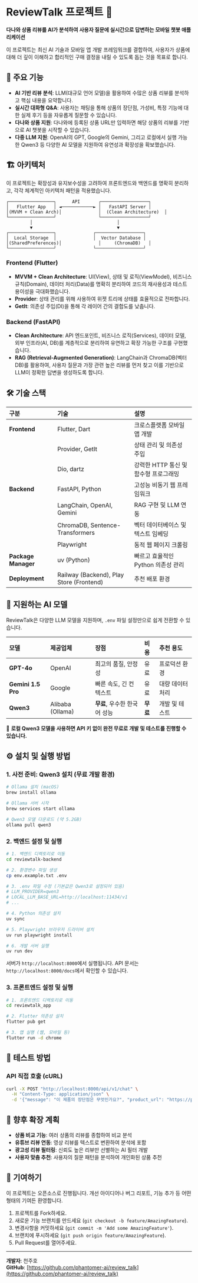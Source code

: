 # ReviewTalk 프로젝트 🚀

**다나와 상품 리뷰를 AI가 분석하여 사용자 질문에 실시간으로 답변하는 모바일 챗봇 애플리케이션**

이 프로젝트는 최신 AI 기술과 모바일 앱 개발 프레임워크를 결합하여, 사용자가 상품에 대해 더 깊이 이해하고 합리적인 구매 결정을 내릴 수 있도록 돕는 것을 목표로 합니다.

## 🌟 주요 기능

- **AI 기반 리뷰 분석**: LLM(대규모 언어 모델)을 활용하여 수많은 상품 리뷰를 분석하고 핵심 내용을 요약합니다.
- **실시간 대화형 Q&A**: 사용자는 채팅을 통해 상품의 장단점, 가성비, 특정 기능에 대한 실제 후기 등을 자유롭게 질문할 수 있습니다.
- **다나와 상품 지원**: 다나와에 등록된 상품 URL만 입력하면 해당 상품의 리뷰를 기반으로 AI 챗봇을 시작할 수 있습니다.
- **다중 LLM 지원**: OpenAI의 GPT, Google의 Gemini, 그리고 로컬에서 실행 가능한 Qwen3 등 다양한 AI 모델을 지원하여 유연성과 확장성을 확보했습니다.

## 🏗️ 아키텍처

이 프로젝트는 확장성과 유지보수성을 고려하여 프론트엔드와 백엔드를 명확히 분리하고, 각각 체계적인 아키텍처 패턴을 적용했습니다.

```
┌─────────────────┐      API       ┌──────────────────┐
│   Flutter App   │ ◄────────────► │   FastAPI Server │
│(MVVM + Clean Arch)│              │  (Clean Architecture)  │
└─────────────────┘                └──────────────────┘
         │                                │
         ▼                                ▼
┌─────────────────┐              ┌──────────────────┐
│  Local Storage  │              │  Vector Database │
│(SharedPreferences)│              │     (ChromaDB)   │
└─────────────────┘              └──────────────────┘
```

### Frontend (Flutter)
- **MVVM + Clean Architecture**: UI(View), 상태 및 로직(ViewModel), 비즈니스 규칙(Domain), 데이터 처리(Data)를 명확히 분리하여 코드의 재사용성과 테스트 용이성을 극대화했습니다.
- **Provider**: 상태 관리를 위해 사용하여 위젯 트리에 상태를 효율적으로 전파합니다.
- **GetIt**: 의존성 주입(DI)을 통해 각 레이어 간의 결합도를 낮춥니다.

### Backend (FastAPI)
- **Clean Architecture**: API 엔드포인트, 비즈니스 로직(Services), 데이터 모델, 외부 인프라(AI, DB)를 계층적으로 분리하여 유연하고 확장 가능한 구조를 구현했습니다.
- **RAG (Retrieval-Augmented Generation)**: LangChain과 ChromaDB(벡터 DB)를 활용하여, 사용자 질문과 가장 관련 높은 리뷰를 먼저 찾고 이를 기반으로 LLM이 정확한 답변을 생성하도록 합니다.

## 🛠️ 기술 스택

| 구분 | 기술 | 설명 |
| :--- | :--- | :--- |
| **Frontend** | Flutter, Dart | 크로스플랫폼 모바일 앱 개발 |
| | Provider, GetIt | 상태 관리 및 의존성 주입 |
| | Dio, dartz | 강력한 HTTP 통신 및 함수형 프로그래밍 |
| **Backend** | FastAPI, Python | 고성능 비동기 웹 프레임워크 |
| | LangChain, OpenAI, Gemini | RAG 구현 및 LLM 연동 |
| | ChromaDB, Sentence-Transformers | 벡터 데이터베이스 및 텍스트 임베딩 |
| | Playwright | 동적 웹 페이지 크롤링 |
| **Package Manager** | uv (Python) | 빠르고 효율적인 Python 의존성 관리 |
| **Deployment** | Railway (Backend), Play Store (Frontend) | 추천 배포 환경 |

## 🤖 지원하는 AI 모델

ReviewTalk은 다양한 LLM 모델을 지원하며, `.env` 파일 설정만으로 쉽게 전환할 수 있습니다.

| 모델 | 제공업체 | 장점 | 비용 | 추천 용도 |
| :--- | :--- | :--- | :--- | :--- |
| **GPT-4o** | OpenAI | 최고의 품질, 안정성 | 유료 | 프로덕션 환경 |
| **Gemini 1.5 Pro**| Google | 빠른 속도, 긴 컨텍스트 | 유료 | 대량 데이터 처리 |
| **Qwen3** | Alibaba (Ollama) | **무료**, 우수한 한국어 성능 | **무료** | 개발 및 테스트 |

🌟 **로컬 Qwen3 모델을 사용하면 API 키 없이 완전 무료로 개발 및 테스트를 진행할 수 있습니다.**

## ⚙️ 설치 및 실행 방법

### 1. 사전 준비: Qwen3 설치 (무료 개발 환경)
```bash
# Ollama 설치 (macOS)
brew install ollama

# Ollama 서버 시작
brew services start ollama

# Qwen3 모델 다운로드 (약 5.2GB)
ollama pull qwen3
```

### 2. 백엔드 설정 및 실행
```bash
# 1. 백엔드 디렉토리로 이동
cd reviewtalk-backend

# 2. 환경변수 파일 생성
cp env.example.txt .env

# 3. .env 파일 수정 (기본값은 Qwen3로 설정되어 있음)
# LLM_PROVIDER=qwen3
# LOCAL_LLM_BASE_URL=http://localhost:11434/v1
# ...

# 4. Python 의존성 설치
uv sync

# 5. Playwright 브라우저 드라이버 설치
uv run playwright install

# 6. 개발 서버 실행
uv run dev
```
서버가 `http://localhost:8000`에서 실행됩니다. API 문서는 `http://localhost:8000/docs`에서 확인할 수 있습니다.

### 3. 프론트엔드 설정 및 실행
```bash
# 1. 프론트엔드 디렉토리로 이동
cd reviewtalk_app

# 2. Flutter 의존성 설치
flutter pub get

# 3. 앱 실행 (웹, 모바일 등)
flutter run -d chrome
```

## 🧪 테스트 방법

### API 직접 호출 (cURL)
```bash
curl -X POST "http://localhost:8000/api/v1/chat" \
  -H "Content-Type: application/json" \
  -d '{"message": "이 제품의 장단점은 무엇인가요?", "product_url": "https://prod.danawa.com/info/?pcode=18233267"}'
```

## 🚀 향후 확장 계획

- **상품 비교 기능**: 여러 상품의 리뷰를 종합하여 비교 분석
- **유튜브 리뷰 연동**: 영상 리뷰를 텍스트로 변환하여 분석에 포함
- **광고성 리뷰 필터링**: 신뢰도 높은 리뷰만 선별하는 AI 필터 개발
- **사용자 맞춤 추천**: 사용자의 질문 패턴을 분석하여 개인화된 상품 추천

## 🤝 기여하기

이 프로젝트는 오픈소스로 진행됩니다. 개선 아이디어나 버그 리포트, 기능 추가 등 어떤 형태의 기여든 환영합니다.

1. 프로젝트를 Fork하세요.
2. 새로운 기능 브랜치를 만드세요 (`git checkout -b feature/AmazingFeature`).
3. 변경사항을 커밋하세요 (`git commit -m 'Add some AmazingFeature'`).
4. 브랜치에 푸시하세요 (`git push origin feature/AmazingFeature`).
5. Pull Request를 열어주세요.

---

**개발자**: 천주호  
**GitHub**: [https://github.com/phantomer-ai/review_talk](https://github.com/phantomer-ai/review_talk)